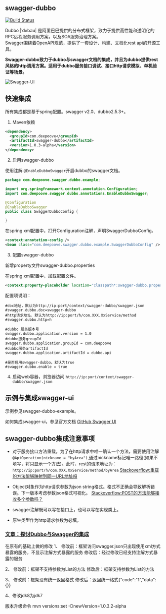 ## swagger-dubbo

[![Build Status](https://travis-ci.org/Sayi/swagger-dubbo.svg?branch=master)](https://travis-ci.org/Sayi/swagger-dubbo)

Dubbo |ˈdʌbəʊ| 是阿里巴巴提供的分布式框架，致力于提供高性能和透明化的RPC远程服务调用方案，以及SOA服务治理方案。  
Swagger围绕着OpenAPI规范，提供了一套设计、构建、文档化rest api的开源工具。


**Swagger-dubbo致力于dubbo与swagger文档的集成，并且为dubbo提供rest风格的http调用方案。适用于dubbo服务接口调试、接口http请求模拟、单机验证等场景。**

![Swagger-UI](swagger-dubbo-example/swagger_ui.png)

## 快速集成
所有集成都是基于spring配置。swagger v2.0、dubbo2.5.3+。

1. Maven依赖

```xml
<dependency>
  <groupId>com.deepoove</groupId>
  <artifactId>swagger-dubbo</artifactId>
  <version>1.0.3-alpha</version>
</dependency>
```

2. 启用swagger-dubbo

使用注解 `@EnableDubboSwagger`开启dubbo的swagger文档。
```java
package com.deepoove.swagger.dubbo.example;

import org.springframework.context.annotation.Configuration;
import com.deepoove.swagger.dubbo.annotations.EnableDubboSwagger;

@Configuration
@EnableDubboSwagger
public class SwaggerDubboConfig {

}

```
在spring xml配置中，打开Configuration注解，声明SwaggerDubboConfig。
```xml
<context:annotation-config />
<bean class="com.deepoove.swagger.dubbo.example.SwaggerDubboConfig" />
```

3. 配置swagger-dubbo

新增property文件swagger-dubbo.properties

在spring xml配置中，加载配置文件。

```xml
<context:property-placeholder location="classpath*:swagger-dubbo.properties" />
```

配置项说明：
```properties
#doc地址，默认为http://ip:port/context/swagger-dubbo/swagger.json
#swagger.dubbo.doc=swagger-dubbo
#http请求地址，默认为http://ip:port/h/com.XXX.XxService/method
#swagger.dubbo.http=h

#dubbo 服务版本号
swagger.dubbo.application.version = 1.0
#dubbo服务groupId
swagger.dubbo.application.groupId = com.deepoove
#dubbo服务artifactId
swagger.dubbo.application.artifactId = dubbo.api

#是否启用swagger-dubbo，默认为true
#swagger.dubbo.enable = true
```

4. 启动web容器，浏览器访问 `http://ip:port/context/swagger-dubbo/swagger.json`


## 示例与集成swagger-ui
示例参见swagger-dubbo-example。  

如何集成swagger-ui，参见官方文档 [GitHub Swagger UI](https://github.com/swagger-api/swagger-ui)

## swagger-dubbo集成注意事项
* 对于服务接口方法重载，为了在http请求中唯一确认一个方法，需要使用注解`@ApiOperation(nickname = "byArea")`,通过nickname标记唯一路径(如果不填写，将只显示一个方法)。此时，rest的请求地址为：`http://ip:port/h/com.XXX.XxService/method/byArea`
[Stackoverflow:重载的方法能够映射到同一URL地址吗](http://stackoverflow.com/questions/17196766/can-resteasy-choose-method-based-on-query-params)

* Object对象作为http请求参数为json string格式。格式不正确会导致解析错误。下一版本考虑参数json格式可视化。
[Stackoverflow:POST的方法能够接收多个参数吗？](http://stackoverflow.com/questions/5553218/jax-rs-post-multiple-objects)

* swagger注解既可以写在接口上，也可以写在实现类上。 
* 原生类型作为http请求参数为必填。

### [文章：探讨Dubbo与Swagger的集成](https://github.com/Sayi/sayi.github.com/issues/15)


在原有的基础上做的修改
1、
修改前：框架访问swagger.json只出现使用xml方式暴露的服务，不显示注解方式暴露的服务
修改后：经过修改已经支持注解方式暴露的服务

2、
修改前：框架不支持参数为List<T>的方法
修改后：框架支持参数为List<T>的方法

3、
修改前：框架没有统一返回格式
修改后：返回统一格式{"code":"1","data":{}}

4、修改jdk8为jdk7

 

版本升级命令  mvn versions:set -DnewVersion=1.0.3.2-alpha

